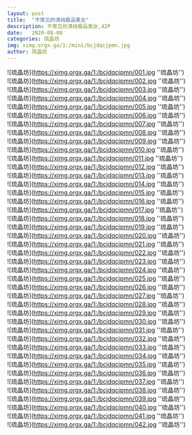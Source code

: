 ```yaml
---
layout: post
title:  "不常见的清纯极品美女"
description: 不常见的清纯极品美女,42P
date:   2020-08-08
categories: 琉晶坊
img: ximg.orgx.ga/1:/mini/bcjdqcjpmn.jpg
author: 琉晶坊
---
```


![琉晶坊](https://ximg.orgx.ga/1:/bcjdqcjpmn/001.jpg ''琉晶坊'') <br>
![琉晶坊](https://ximg.orgx.ga/1:/bcjdqcjpmn/002.jpg ''琉晶坊'') <br>
![琉晶坊](https://ximg.orgx.ga/1:/bcjdqcjpmn/003.jpg ''琉晶坊'') <br>
![琉晶坊](https://ximg.orgx.ga/1:/bcjdqcjpmn/004.jpg ''琉晶坊'') <br>
![琉晶坊](https://ximg.orgx.ga/1:/bcjdqcjpmn/005.jpg ''琉晶坊'') <br>
![琉晶坊](https://ximg.orgx.ga/1:/bcjdqcjpmn/006.jpg ''琉晶坊'') <br>
![琉晶坊](https://ximg.orgx.ga/1:/bcjdqcjpmn/007.jpg ''琉晶坊'') <br>
![琉晶坊](https://ximg.orgx.ga/1:/bcjdqcjpmn/008.jpg ''琉晶坊'') <br>
![琉晶坊](https://ximg.orgx.ga/1:/bcjdqcjpmn/009.jpg ''琉晶坊'') <br>
![琉晶坊](https://ximg.orgx.ga/1:/bcjdqcjpmn/010.jpg ''琉晶坊'') <br>
![琉晶坊](https://ximg.orgx.ga/1:/bcjdqcjpmn/011.jpg ''琉晶坊'') <br>
![琉晶坊](https://ximg.orgx.ga/1:/bcjdqcjpmn/012.jpg ''琉晶坊'') <br>
![琉晶坊](https://ximg.orgx.ga/1:/bcjdqcjpmn/013.jpg ''琉晶坊'') <br>
![琉晶坊](https://ximg.orgx.ga/1:/bcjdqcjpmn/014.jpg ''琉晶坊'') <br>
![琉晶坊](https://ximg.orgx.ga/1:/bcjdqcjpmn/015.jpg ''琉晶坊'') <br>
![琉晶坊](https://ximg.orgx.ga/1:/bcjdqcjpmn/016.jpg ''琉晶坊'') <br>
![琉晶坊](https://ximg.orgx.ga/1:/bcjdqcjpmn/017.jpg ''琉晶坊'') <br>
![琉晶坊](https://ximg.orgx.ga/1:/bcjdqcjpmn/018.jpg ''琉晶坊'') <br>
![琉晶坊](https://ximg.orgx.ga/1:/bcjdqcjpmn/019.jpg ''琉晶坊'') <br>
![琉晶坊](https://ximg.orgx.ga/1:/bcjdqcjpmn/020.jpg ''琉晶坊'') <br>
![琉晶坊](https://ximg.orgx.ga/1:/bcjdqcjpmn/021.jpg ''琉晶坊'') <br>
![琉晶坊](https://ximg.orgx.ga/1:/bcjdqcjpmn/022.jpg ''琉晶坊'') <br>
![琉晶坊](https://ximg.orgx.ga/1:/bcjdqcjpmn/023.jpg ''琉晶坊'') <br>
![琉晶坊](https://ximg.orgx.ga/1:/bcjdqcjpmn/024.jpg ''琉晶坊'') <br>
![琉晶坊](https://ximg.orgx.ga/1:/bcjdqcjpmn/025.jpg ''琉晶坊'') <br>
![琉晶坊](https://ximg.orgx.ga/1:/bcjdqcjpmn/026.jpg ''琉晶坊'') <br>
![琉晶坊](https://ximg.orgx.ga/1:/bcjdqcjpmn/027.jpg ''琉晶坊'') <br>
![琉晶坊](https://ximg.orgx.ga/1:/bcjdqcjpmn/028.jpg ''琉晶坊'') <br>
![琉晶坊](https://ximg.orgx.ga/1:/bcjdqcjpmn/029.jpg ''琉晶坊'') <br>
![琉晶坊](https://ximg.orgx.ga/1:/bcjdqcjpmn/030.jpg ''琉晶坊'') <br>
![琉晶坊](https://ximg.orgx.ga/1:/bcjdqcjpmn/031.jpg ''琉晶坊'') <br>
![琉晶坊](https://ximg.orgx.ga/1:/bcjdqcjpmn/032.jpg ''琉晶坊'') <br>
![琉晶坊](https://ximg.orgx.ga/1:/bcjdqcjpmn/033.jpg ''琉晶坊'') <br>
![琉晶坊](https://ximg.orgx.ga/1:/bcjdqcjpmn/034.jpg ''琉晶坊'') <br>
![琉晶坊](https://ximg.orgx.ga/1:/bcjdqcjpmn/035.jpg ''琉晶坊'') <br>
![琉晶坊](https://ximg.orgx.ga/1:/bcjdqcjpmn/036.jpg ''琉晶坊'') <br>
![琉晶坊](https://ximg.orgx.ga/1:/bcjdqcjpmn/037.jpg ''琉晶坊'') <br>
![琉晶坊](https://ximg.orgx.ga/1:/bcjdqcjpmn/038.jpg ''琉晶坊'') <br>
![琉晶坊](https://ximg.orgx.ga/1:/bcjdqcjpmn/039.jpg ''琉晶坊'') <br>
![琉晶坊](https://ximg.orgx.ga/1:/bcjdqcjpmn/040.jpg ''琉晶坊'') <br>
![琉晶坊](https://ximg.orgx.ga/1:/bcjdqcjpmn/041.jpg ''琉晶坊'') <br>
![琉晶坊](https://ximg.orgx.ga/1:/bcjdqcjpmn/042.jpg ''琉晶坊'') <br>
